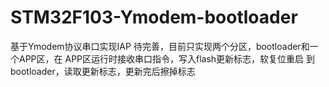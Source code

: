 # STM32F103-Ymodem-bootloader
基于Ymodem协议串口实现IAP
待完善，目前只实现两个分区，bootloader和一个APP区，在
APP区运行时接收串口指令，写入flash更新标志，软复位重启
到bootloader，读取更新标志，更新完后擦掉标志